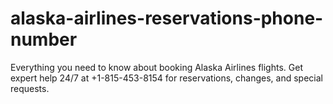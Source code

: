 # alaska-airlines-reservations-phone-number
Everything you need to know about booking Alaska Airlines flights. Get expert help 24/7 at +1-815-453-8154 for reservations, changes, and special requests.
